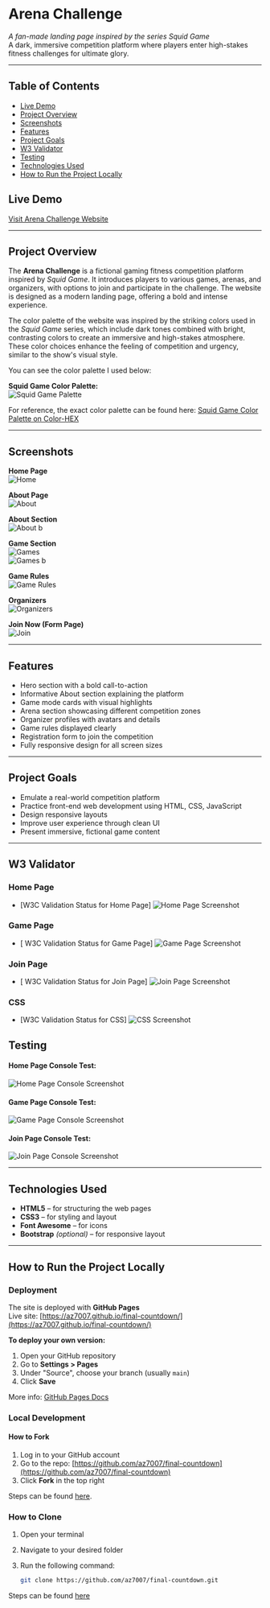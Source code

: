 # Arena Challenge

_A fan-made landing page inspired by the series Squid Game_  
A dark, immersive competition platform where players enter high-stakes fitness challenges for ultimate glory.

---

## Table of Contents

- [Live Demo](#live-demo)
- [Project Overview](#project-overview)
- [Screenshots](#screenshots)
- [Features](#features)
- [Project Goals](#project-goals)
- [W3 Validator](#w3-validator)
- [Testing](#testing)
- [Technologies Used](#technologies-used)
- [How to Run the Project Locally](#how-to-run-the-project-locally)

## Live Demo

[Visit Arena Challenge Website](https://az7007.github.io/final-countdown/)

---

## Project Overview

The **Arena Challenge** is a fictional gaming fitness competition platform inspired by _Squid Game_. It introduces players to various games, arenas, and organizers, with options to join and participate in the challenge. The website is designed as a modern landing page, offering a bold and intense experience.

The color palette of the website was inspired by the striking colors used in the _Squid Game_ series, which include dark tones combined with bright, contrasting colors to create an immersive and high-stakes atmosphere. These color choices enhance the feeling of competition and urgency, similar to the show's visual style.

You can see the color palette I used below:

**Squid Game Color Palette:**  
![Squid Game Palette](assets/Screenshot%202025-05-01%20at%2011.50.54.png)

For reference, the exact color palette can be found here: [Squid Game Color Palette on Color-HEX](https://www.color-hex.com/color-palette/114938)

---

## Screenshots

**Home Page**  
![Home](assets/Screenshot%202025-05-06%20at%2010.47.37.png)

**About Page**  
![About](assets/Screenshot%202025-05-06%20at%2010.47.44.png)

**About Section**  
![About b](assets/Screenshot%202025-05-06%20at%2010.50.06.png)

**Game Section**  
![Games](assets/Screenshot%202025-05-01%20at%2011.10.50.png)  
![Games b](assets/Screenshot%202025-05-01%20at%2011.10.56.png)

**Game Rules**  
![Game Rules](assets/Screenshot%202025-05-01%20at%2011.11.25.png)

**Organizers**  
![Organizers](assets/Screenshot%202025-05-01%20at%2011.11.03.png)

**Join Now (Form Page)**  
![Join](assets/Screenshot%202025-05-01%20at%2011.11.32.png)

---

## Features

- Hero section with a bold call-to-action
- Informative About section explaining the platform
- Game mode cards with visual highlights
- Arena section showcasing different competition zones
- Organizer profiles with avatars and details
- Game rules displayed clearly
- Registration form to join the competition
- Fully responsive design for all screen sizes

---

## Project Goals

- Emulate a real-world competition platform
- Practice front-end web development using HTML, CSS, JavaScript
- Design responsive layouts
- Improve user experience through clean UI
- Present immersive, fictional game content

---
## W3 Validator

### Home Page
- [W3C Validation Status for Home Page]
 ![Home Page Screenshot](assets/Screenshot-home%202025-05-06%20at%2011.00.17.png)

### Game Page
- [ W3C Validation Status for Game Page]
![Game Page Screenshot](assets/Screenshot-games%202025-05-06%20at%2011.00.52.png)

### Join Page
- [ W3C Validation Status for Join Page]
![Join Page Screenshot](assets/Screenshot-join-now%202025-05-06%20at%2011.01.32.png)

### CSS
- [W3C Validation Status for CSS]
![CSS Screenshot](assets/Screenshot-css%202025-05-06%20at%2011.18.57.png)


## Testing

#### Home Page Console Test:
![Home Page Console Screenshot](assets/Screenshot%20HTML-TEST%202025-05-06%20at%2011.39.05.png)

#### Game Page Console Test:
![Game Page Console Screenshot](assets/Screenshot%20ABOUT-TEST%202025-05-06%20at%2011.39.43.png)

#### Join Page Console Test:
![Join Page Console Screenshot](assets/Screenshot%20JOIN-TEST%202025-05-06%20at%2011.40.05.png)



---
## Technologies Used

- **HTML5** – for structuring the web pages
- **CSS3** – for styling and layout
- **Font Awesome** – for icons
- **Bootstrap** _(optional)_ – for responsive layout

---

## How to Run the Project Locally

### Deployment

The site is deployed with **GitHub Pages**  
Live site: [https://az7007.github.io/final-countdown/](https://az7007.github.io/final-countdown/)

**To deploy your own version:**

1. Open your GitHub repository
2. Go to **Settings > Pages**
3. Under "Source", choose your branch (usually `main`)
4. Click **Save**

More info: [GitHub Pages Docs](https://docs.github.com/pages)

### Local Development

#### How to Fork

1. Log in to your GitHub account
2. Go to the repo: [https://github.com/az7007/final-countdown](https://github.com/az7007/final-countdown)
3. Click **Fork** in the top right

Steps can be found [here](https://docs.github.com/en/pull-requests/collaborating-with-pull-requests/working-with-forks/fork-a-repo).

### How to Clone

1. Open your terminal
2. Navigate to your desired folder
3. Run the following command:

   ```bash
   git clone https://github.com/az7007/final-countdown.git
   ```

Steps can be found [here](https://docs.github.com/en/repositories/creating-and-managing-repositories/cloning-a-repository)

